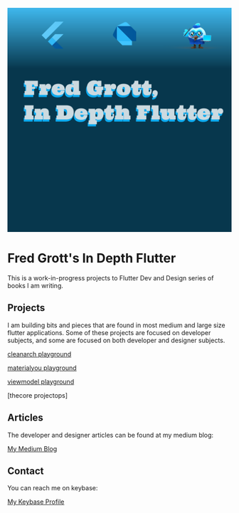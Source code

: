 ![fred grott in depth flutter](./media/fred-grott-in-depth-flutter.png)

# Fred Grott's In Depth Flutter

This is a work-in-progress projects to Flutter Dev and Design series of books I am writing.

## Projects

I am building bits and pieces that are found in most medium and large size flutter applications. Some of these projects are focused on developer subjects, and some are focused on both developer and designer subjects.

[cleanarch playground](https://github.com/fredgrott/cleanarch_playground)


[materialyou playground](https://github.com/fredgrott/material_you_playground)

[viewmodel playground](https://github.com/fredgrott/viewmodel_playground)

[thecore projectops]

## Articles

The developer and designer articles can be found at my medium blog:

[My Medium Blog](httsp://fredgrott.medium.com)

## Contact

You can reach me on keybase:

[My Keybase Profile](https://keybase.io/fredgrott)

